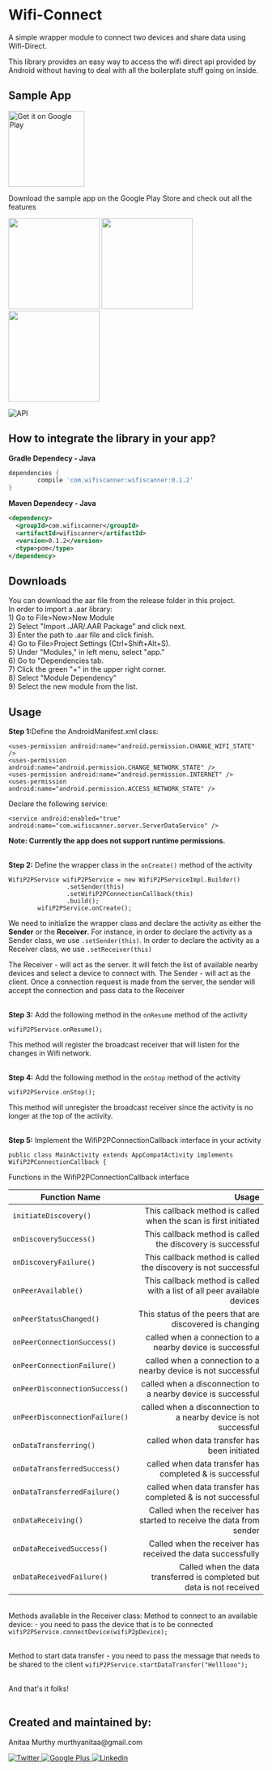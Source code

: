 # Wifi-Connect

A simple wrapper module to connect two devices and share data using Wifi-Direct.

This library provides an easy way to access the wifi direct api provided by Android without having to deal with all the boilerplate stuff going on inside.


<h2>Sample App</h2>
<p><a href="https://play.google.com/store/apps/details?id=com.deviceinfosample"><img width="150" alt="Get it on Google Play" src="https://camo.githubusercontent.com/ccb26dee92ba45c411e669aae47dcc0706471af7/68747470733a2f2f706c61792e676f6f676c652e636f6d2f696e746c2f656e5f67622f6261646765732f696d616765732f67656e657269632f656e5f62616467655f7765625f67656e657269632e706e67" data-canonical-src="https://play.google.com/intl/en_gb/badges/images/generic/en_badge_web_generic.png" style="max-width:100%;"></a></p>

<p>Download the sample app on the Google Play Store and check out all the features</p>
<p>
<a href="https://lh3.googleusercontent.com/np6mWFTBu0GFah9BhO53E2ew5RgychG79Jh9x2Yp1wX_Omb2Eal_3bIL-amWXeDQVX8=h310-rw" target="_blank"><img src="https://github.com/anitaa1990/Wifi-Connect/blob/master/media/Screenshot_20180416-080937.png" width="180" style="max-width:100%;"></a>
<a href="https://lh3.googleusercontent.com/9q35IMOhQsRAoxCfxHsxBd2S62Ke_yXG_ivgFZwxoCQqVYEFJ7nqu11j_k0QALASYDE=h310-rw" target="_blank"><img src="https://github.com/anitaa1990/Wifi-Connect/blob/master/media/Screenshot_20180416-080943.png" width="180" style="max-width:100%;"></a>
<a href="https://lh3.googleusercontent.com/9q35IMOhQsRAoxCfxHsxBd2S62Ke_yXG_ivgFZwxoCQqVYEFJ7nqu11j_k0QALASYDE=h310-rw" target="_blank"><img src="https://github.com/anitaa1990/Wifi-Connect/blob/master/media/Screenshot_20180416-080954.png" width="180" style="max-width:100%;"></a>        
</p>

<img src="https://camo.githubusercontent.com/7a097bb07d47506d643804b222bb8ad2be336498/68747470733a2f2f696d672e736869656c64732e696f2f62616467652f4150492d392532422d6f72616e67652e7376673f7374796c653d666c6174" alt="API" data-canonical-src="https://img.shields.io/badge/API-14%2B-orange.svg?style=flat" style="max-width:100%;">


<h2>How to integrate the library in your app?</h2>
<b>Gradle Dependecy - Java</b></br>

```gradle
dependencies {
        compile 'com.wifiscanner:wifiscanner:0.1.2'
}
```

<b>Maven Dependecy - Java</b></br>
```xml
<dependency>
  <groupId>com.wifiscanner</groupId>
  <artifactId>wifiscanner</artifactId>
  <version>0.1.2</version>
  <type>pom</type>
</dependency>
```

<h2>Downloads</h2>
You can download the aar file from the release folder in this project.</br>
In order to import a .aar library:</br>
1) Go to File>New>New Module</br>
2) Select "Import .JAR/.AAR Package" and click next.</br>
3) Enter the path to .aar file and click finish.</br>
4) Go to File>Project Settings (Ctrl+Shift+Alt+S).</br>
5) Under "Modules," in left menu, select "app."</br>
6) Go to "Dependencies tab.</br>
7) Click the green "+" in the upper right corner.</br>
8) Select "Module Dependency"</br>
9) Select the new module from the list.</br>



<h2>Usage</h2>
<b>Step 1:</b >Define the AndroidManifest.xml class:

```<uses-permission android:name="android.permission.ACCESS_WIFI_STATE" />
<uses-permission android:name="android.permission.CHANGE_WIFI_STATE" />
<uses-permission android:name="android.permission.CHANGE_NETWORK_STATE" />
<uses-permission android:name="android.permission.INTERNET" />
<uses-permission android:name="android.permission.ACCESS_NETWORK_STATE" />
```

Declare the following service:
```
<service android:enabled="true" android:name="com.wifiscanner.server.ServerDataService" />
```

<b>Note: Currently the app does not support runtime permissions.</b>


</br><b>Step 2:</b> Define the wrapper class in the ```onCreate()``` method of the activity 

```
WifiP2PService wifiP2PService = new WifiP2PServiceImpl.Builder()
                .setSender(this)
                .setWifiP2PConnectionCallback(this)
                .build();
        wifiP2PService.onCreate();
```
We need to initialize the wrapper class and declare the activity as either the <b>Sender</b> or the <b>Receiver</b>.
For instance, in order to declare the activity as a Sender class, we use ```.setSender(this)```.
In order to declare the activity as a Receiver class, we use ```.setReceiver(this)``` 

The Receiver - will act as the server. It will fetch the list of available nearby devices and select a device to connect with. 
The Sender - will act as the client. Once a connection request is made from the server, the sender will accept the connection and pass data to the Receiver 



</br><b>Step 3:</b> Add the following method in the ```onResume``` method of the activity
```
wifiP2PService.onResume();
```
This method will register the broadcast receiver that will listen for the changes in Wifi network.



</br><b>Step 4:</b> Add the following method in the ```onStop``` method of the activity
```
wifiP2PService.onStop();
```
This method will unregister the broadcast receiver since the activity is no longer at the top of the activity.


</br><b>Step 5:</b> Implement the WifiP2PConnectionCallback interface in your activity
```
public class MainActivity extends AppCompatActivity implements WifiP2PConnectionCallback {
```
Functions in the WifiP2PConnectionCallback interface

| Function Name | Usage  |
| ------------- | -----:|
| ```initiateDiscovery()``` | This callback method is called when the scan is first initiated |
| ```onDiscoverySuccess()``` | This callback method is called the discovery is successful |
| ```onDiscoveryFailure()``` | This callback method is called the discovery is not successful |
| ```onPeerAvailable()``` | This callback method is called with a list of all peer available devices |
| ```onPeerStatusChanged()``` | This status of the peers that are discovered is changing |
| ```onPeerConnectionSuccess()``` | called when a connection to a nearby device is successful |
| ```onPeerConnectionFailure()``` | called when a connection to a nearby device is not successful |
| ```onPeerDisconnectionSuccess()``` | called when a disconnection to a nearby device is successful |
| ```onPeerDisconnectionFailure()``` | called when a disconnection to a nearby device is not successful |
| ```onDataTransferring()``` | called when data transfer has been initiated |
| ```onDataTransferredSuccess()``` | called when data transfer has completed & is successful |
| ```onDataTransferredFailure()``` | called when data transfer has completed & is not successful |
| ```onDataReceiving()``` | Called when the receiver has started to receive the data from sender |
| ```onDataReceivedSuccess()``` | Called when the receiver has received the data successfully |
| ```onDataReceivedFailure()``` | Called when the data transferred is completed but data is not received |


</br>Methods available in the Receiver class:
Method to connect to an available device:  - you need to pass the device that is to be connected
```wifiP2PService.connectDevice(wifiP2pDevice);```


</br>Method to start data transfer - you need to pass the message that needs to be shared to the client
```wifiP2PService.startDataTransfer("Helllooo");```


</br>And that's it folks!</br></br>

<h2>Created and maintained by:</h2>
<p>Anitaa Murthy  murthyanitaa@gmail.com</p>
<p><a href="https://twitter.com/anitaa_1990"> <img src="https://github.com/anitaa1990/DeviceInfo-Sample/blob/master/media/twitter-icon.png" alt="Twitter" style="max-width:100%;"> </a><a href="https://plus.google.com/104409749442569901352"> <img src="https://github.com/anitaa1990/DeviceInfo-Sample/blob/master/media/google-icon.png" alt="Google Plus" style="max-width:100%;"> </a><a href="https://www.linkedin.com/in/anitaa-murthy-41531699"> <img src="https://github.com/anitaa1990/DeviceInfo-Sample/blob/master/media/linkedin-icon.png" alt="Linkedin" style="max-width:100%;"> </a></p>



